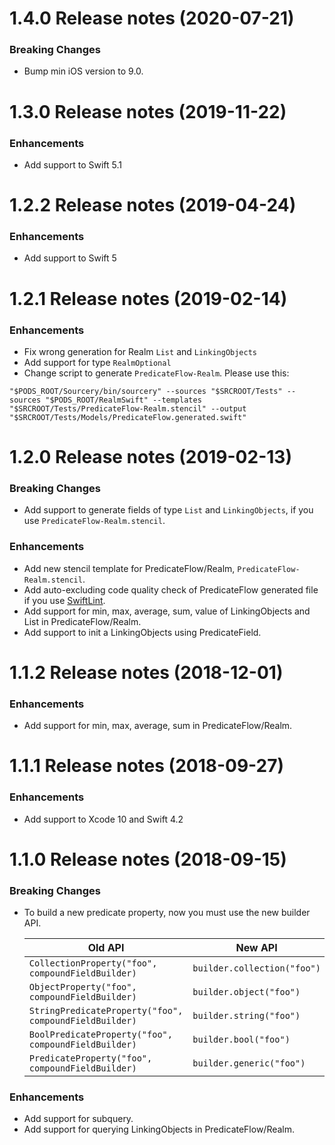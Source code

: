 1.4.0 Release notes (2020-07-21)
=============================================================
### Breaking Changes
* Bump min iOS version to 9.0.

1.3.0 Release notes (2019-11-22)
=============================================================
### Enhancements
* Add support to Swift 5.1

1.2.2 Release notes (2019-04-24)
=============================================================
### Enhancements
* Add support to Swift 5

1.2.1 Release notes (2019-02-14)
=============================================================
### Enhancements
* Fix wrong generation for Realm `List` and `LinkingObjects`
* Add support for type `RealmOptional`
* Change script to generate `PredicateFlow-Realm`. Please use this:
```   
"$PODS_ROOT/Sourcery/bin/sourcery" --sources "$SRCROOT/Tests" --sources "$PODS_ROOT/RealmSwift" --templates "$SRCROOT/Tests/PredicateFlow-Realm.stencil" --output "$SRCROOT/Tests/Models/PredicateFlow.generated.swift"
```

1.2.0 Release notes (2019-02-13)
=============================================================
### Breaking Changes
* Add support to generate fields of type `List` and `LinkingObjects`, if you use `PredicateFlow-Realm.stencil`.

### Enhancements
* Add new stencil template for PredicateFlow/Realm, `PredicateFlow-Realm.stencil`.
* Add auto-excluding code quality check of PredicateFlow generated file if you use [SwiftLint](https://github.com/realm/SwiftLint).
* Add support for min, max, average, sum, value of LinkingObjects and List in PredicateFlow/Realm.
* Add support to init a LinkingObjects using PredicateField.

1.1.2 Release notes (2018-12-01)
=============================================================

### Enhancements
* Add support for min, max, average, sum in PredicateFlow/Realm.

1.1.1 Release notes (2018-09-27)
=============================================================

### Enhancements
* Add support to Xcode 10 and Swift 4.2

1.1.0 Release notes (2018-09-15)
=============================================================

### Breaking Changes
* To build a new predicate property, now you must use the new builder API.

  | Old API                                                | New API                     |
  |--------------------------------------------------------|-----------------------------|
  | `CollectionProperty("foo", compoundFieldBuilder)`      | `builder.collection("foo")` |
  | `ObjectProperty("foo", compoundFieldBuilder)`          | `builder.object("foo")`     |
  | `StringPredicateProperty("foo", compoundFieldBuilder)` | `builder.string("foo")`     |
  | `BoolPredicateProperty("foo", compoundFieldBuilder)`   | `builder.bool("foo")`       |
  | `PredicateProperty("foo", compoundFieldBuilder)`       | `builder.generic("foo")`    |

### Enhancements
* Add support for subquery.
* Add support for querying LinkingObjects in PredicateFlow/Realm.
